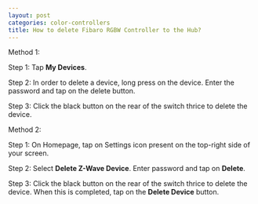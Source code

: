 ```yaml
---
layout: post
categories: color-controllers
title: How to delete Fibaro RGBW Controller to the Hub?
---
```


Method 1:

Step 1: Tap **My Devices**.

Step 2: In order to delete a device, long press on the device. Enter the password and tap on the delete button.

Step 3: Click the black button on the rear of the switch thrice to delete the device.

Method 2:

Step 1: On Homepage, tap on Settings icon present on the top-right side of your screen.

Step 2: Select **Delete Z-Wave Device**. Enter password and tap on **Delete**.

Step 3: Click the black button on the rear of the switch thrice to delete the device. When this is completed, tap on the **Delete Device** button.